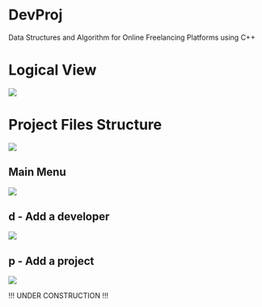 # DevProj
Data Structures and Algorithm for Online Freelancing Platforms using C++ 
<h1>Logical View</h1>
<img src="https://github.com/trixtipsfix/DevProj/assets/69011613/d7dc9840-7079-45b8-bcfd-733d655c2390">
<h1>Project Files Structure </h1>
<img src="https://github.com/trixtipsfix/DevProj/assets/69011613/c7ce5167-1e75-4d81-bbca-bfc8290221fb">

 
<h2>Main Menu</h2>
<img src="https://github.com/trixtipsfix/DevProj/assets/69011613/4155b101-7d40-4b58-a8df-d141f24044cf">
<h2>d - Add a developer</h2>
<img src="https://github.com/trixtipsfix/DevProj/assets/69011613/f49384ba-c2d8-4abe-af58-372dd401aed5">
<h2>p - Add a project</h2>
<img src="https://github.com/trixtipsfix/DevProj/assets/69011613/79e1cd16-978e-47b5-97eb-1bb9ce8e76cb">

!!!  UNDER CONSTRUCTION !!!
